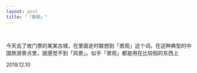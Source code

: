 ```yaml
---
layout: post
title: "「景观」"
---
```


  
&nbsp;
&nbsp;


今天去了收门票的某某古城，在里面走时联想到「景观」这个词。在这种典型的中国旅游景点里，就感觉不到「风景」。似乎「景观」都是用在比较假的东西上

2019.12.10